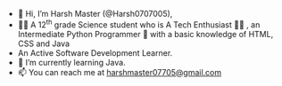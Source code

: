 - 👋 Hi, I’m Harsh Master (@Harsh0707005),
- 👨‍🎓 A 12<sup>th</sup> grade Science student who is A Tech Enthusiast 👨‍💻 , an Intermediate Python Programmer 🐍 with a basic knowledge of HTML, CSS and Java 
- An Active Software Development Learner.
- 🌱 I’m currently learning Java.
- 📫 You can reach me at harshmaster07705@gmail.com

<!---
Harsh0707005/Harsh0707005 is a ✨ special ✨ repository because its `README.md` (this file) appears on your GitHub profile.
You can click the Preview link to take a look at your changes.
--->
